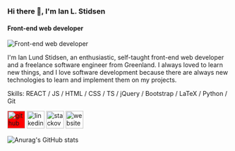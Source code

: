 ### Hi there 👋, I'm Ian L. Stidsen
#### Front-end web developer
![Front-end web developer](https://raw.githubusercontent.com/abhisheknaiidu/abhisheknaiidu/master/code.gif)

I'm Ian Lund Stidsen, an enthusiastic, self-taught front-end web developer and a freelance software engineer from Greenland.
I always loved to learn new things, and I love software development because there are always new technologies to learn and implement them on my projects.

Skills: REACT / JS / HTML / CSS / TS / jQuery / Bootstrap / LaTeX / Python / Git



[<img src='https://cdn.jsdelivr.net/npm/simple-icons@3.0.1/icons/github.svg' style='background-color:red;' alt='github' height='40'>](https://github.com/Ian-Stidsen)  [<img src='https://cdn.jsdelivr.net/npm/simple-icons@3.0.1/icons/linkedin.svg' alt='linkedin' height='40'>](https://www.linkedin.com/in/ian-stidsen/)  [<img src='https://cdn.jsdelivr.net/npm/simple-icons@3.0.1/icons/stackoverflow.svg' alt='stackoverflow' height='40'>](https://stackoverflow.com/users/19946261)  [<img src='https://cdn.jsdelivr.net/npm/simple-icons@3.0.1/icons/icloud.svg' alt='website' height='40'>](https://ian-stidsen.github.io/)  



![Anurag's GitHub stats](https://github-readme-stats.vercel.app/api?username=Ian-Stidsen&show_icons=true&theme=dark)
